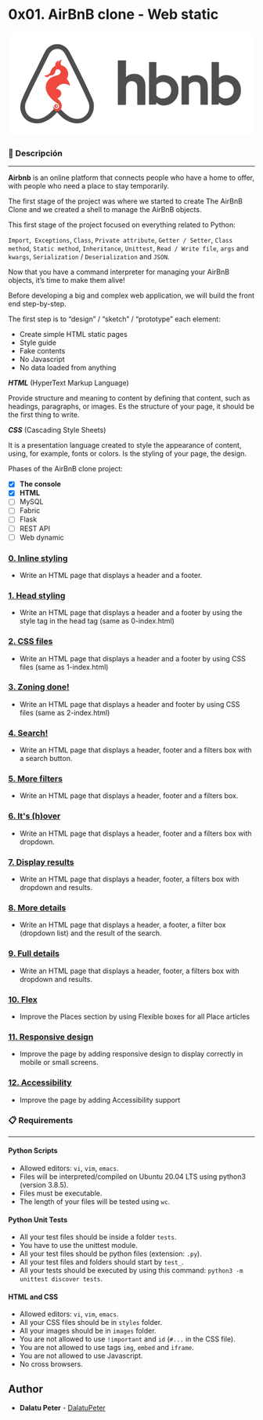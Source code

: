 # 0x01. AirBnB clone - Web static
![HNBN](https://github.com/nitaly31/AirBnB_clone/blob/master/web_static/images/HBNB-HolbertonAirbnb.png)
### 📝 Descripción
***
__Airbnb__ is an online platform that connects people who have a home to offer, with people who need a place to stay temporarily.

The first stage of the project was where we started to create The AirBnB Clone and we created a shell to manage the AirBnB objects.

This first stage of the project focused on everything related to Python:

`Import`,` Exceptions`, `Class`, `Private attribute`, `Getter / Setter`, `Class method`, `Static method`, `Inheritance`, `Unittest`, `Read / Write file`, `args` and `kwargs`, `Serialization` / `Deserialization` and `JSON`.

Now that you have a command interpreter for managing your AirBnB objects, it’s time to make them alive!

Before developing a big and complex web application, we will build the front end step-by-step.

The first step is to “design” / “sketch” / “prototype” each element:
* Create simple HTML static pages
* Style guide
* Fake contents
* No Javascript
* No data loaded from anything

__*HTML*__ (HyperText Markup Language)

Provide structure and meaning to content by defining that content, such as headings, paragraphs, or images. Es the structure of your page, it should be the first thing to write.

__*CSS*__ (Cascading Style Sheets)

It is a presentation language created to style the appearance of content, using, for example, fonts or colors. Is the styling of your page, the design.

Phases of the AirBnB clone project:
- [x] **The console**
- [x] **HTML**
- [ ] MySQL
- [ ] Fabric
- [ ] Flask
- [ ] REST API
- [ ] Web dynamic
### [0. Inline styling](./0-index.html)
* Write an HTML page that displays a header and a footer.


### [1. Head styling](./1-index.html)
* Write an HTML page that displays a header and a footer by using the style tag in the head tag (same as 0-index.html)


### [2. CSS files](./2-index.html)
* Write an HTML page that displays a header and a footer by using CSS files (same as 1-index.html)


### [3. Zoning done!](./3-index.html)
* Write an HTML page that displays a header and footer by using CSS files (same as 2-index.html)


### [4. Search!](./4-index.html)
* Write an HTML page that displays a header, footer and a filters box with a search button.


### [5. More filters](./5-index.html)
* Write an HTML page that displays a header, footer and a filters box.


### [6. It's (h)over](./6-index.html)
* Write an HTML page that displays a header, footer and a filters box with dropdown.


### [7. Display results](./7-index.html)
* Write an HTML page that displays a header, footer, a filters box with dropdown and results.


### [8. More details](./8-index.html)
* Write an HTML page that displays a header, a footer, a filter box (dropdown list) and the result of the search.


### [9. Full details](./100-index.html)
* Write an HTML page that displays a header, footer, a filters box with dropdown and results.


### [10. Flex](./101-index.html)
* Improve the Places section by using Flexible boxes for all Place articles


### [11. Responsive design](./102-index.html)
* Improve the page by adding responsive design to display correctly in mobile or small screens.


### [12. Accessibility](./103-index.html)
* Improve the page by adding Accessibility support

### 📋 Requirements
***
#### Python Scripts

* Allowed editors: `vi`, `vim`, `emacs`.
* Files will be interpreted/compiled on Ubuntu 20.04 LTS using python3 (version 3.8.5).
* Files must be executable.
* The length of your files will be tested using `wc`.

#### Python Unit Tests

* All your test files should be inside a folder `tests`.
* You have to use the unittest module.
* All your test files should be python files (extension: `.py`).
* All your test files and folders should start by `test_`.
* All your tests should be executed by using this command: `python3 -m unittest discover tests`.

#### HTML and CSS

* Allowed editors: `vi`, `vim`, `emacs`.
* All your CSS files should be in `styles` folder.
* All your images should be in `images` folder.
* You are not allowed to use `!important` and `id` (`#...` in the CSS file).
* You are not allowed to use tags `img`, `embed` and `iframe`.
* You are not allowed to use Javascript.
* No cross browsers.

## Author
* **Dalatu Peter** - [DalatuPeter](https://github.com/DalatuPeter)
